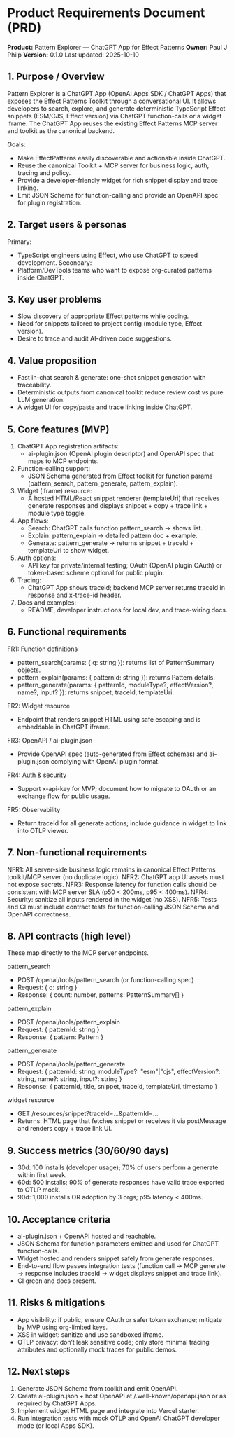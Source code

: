 # Product Requirements Document (PRD)

**Product:** Pattern Explorer — ChatGPT App for Effect Patterns
**Owner:** Paul J Philp
**Version:** 0.1.0
Last updated: 2025-10-10

## 1. Purpose / Overview

Pattern Explorer is a ChatGPT App (OpenAI Apps SDK / ChatGPT Apps) that exposes the Effect Patterns Toolkit through a conversational UI. It allows developers to search, explore, and generate deterministic TypeScript Effect snippets (ESM/CJS, Effect version) via ChatGPT function-calls or a widget iframe. The ChatGPT App reuses the existing Effect Patterns MCP server and toolkit as the canonical backend.

Goals:

- Make EffectPatterns easily discoverable and actionable inside ChatGPT.
- Reuse the canonical Toolkit + MCP server for business logic, auth, tracing and policy.
- Provide a developer-friendly widget for rich snippet display and trace linking.
- Emit JSON Schema for function-calling and provide an OpenAPI spec for plugin registration.

## 2. Target users & personas

Primary:

- TypeScript engineers using Effect, who use ChatGPT to speed development.
Secondary:
- Platform/DevTools teams who want to expose org-curated patterns inside ChatGPT.

## 3. Key user problems

- Slow discovery of appropriate Effect patterns while coding.
- Need for snippets tailored to project config (module type, Effect version).
- Desire to trace and audit AI-driven code suggestions.

## 4. Value proposition

- Fast in-chat search & generate: one-shot snippet generation with traceability.
- Deterministic outputs from canonical toolkit reduce review cost vs pure LLM generation.
- A widget UI for copy/paste and trace linking inside ChatGPT.

## 5. Core features (MVP)

1. ChatGPT App registration artifacts:
   - ai-plugin.json (OpenAI plugin descriptor) and OpenAPI spec that maps to MCP endpoints.
2. Function-calling support:
   - JSON Schema generated from Effect toolkit for function params (pattern_search, pattern_generate, pattern_explain).
3. Widget (iframe) resource:
   - A hosted HTML/React snippet renderer (templateUri) that receives generate responses and displays snippet + copy + trace link + module type toggle.
4. App flows:
   - Search: ChatGPT calls function pattern_search → shows list.
   - Explain: pattern_explain → detailed pattern doc + example.
   - Generate: pattern_generate → returns snippet + traceId + templateUri to show widget.
5. Auth options:
   - API key for private/internal testing; OAuth (OpenAI plugin OAuth) or token-based scheme optional for public plugin.
6. Tracing:
   - ChatGPT App shows traceId; backend MCP server returns traceId in response and x-trace-id header.
7. Docs and examples:
   - README, developer instructions for local dev, and trace-wiring docs.

## 6. Functional requirements

FR1: Function definitions

- pattern_search(params: { q: string }): returns list of PatternSummary objects.
- pattern_explain(params: { patternId: string }): returns Pattern details.
- pattern_generate(params: { patternId, moduleType?, effectVersion?, name?, input? }): returns snippet, traceId, templateUri.

FR2: Widget resource

- Endpoint that renders snippet HTML using safe escaping and is embeddable in ChatGPT iframe.

FR3: OpenAPI / ai-plugin.json

- Provide OpenAPI spec (auto-generated from Effect schemas) and ai-plugin.json complying with OpenAI plugin format.

FR4: Auth & security

- Support x-api-key for MVP; document how to migrate to OAuth or an exchange flow for public usage.

FR5: Observability

- Return traceId for all generate actions; include guidance in widget to link into OTLP viewer.

## 7. Non-functional requirements

NFR1: All server-side business logic remains in canonical Effect Patterns toolkit/MCP server (no duplicate logic).
NFR2: ChatGPT app UI assets must not expose secrets.
NFR3: Response latency for function calls should be consistent with MCP server SLA (p50 < 200ms, p95 < 400ms).
NFR4: Security: sanitize all inputs rendered in the widget (no XSS).
NFR5: Tests and CI must include contract tests for function-calling JSON Schema and OpenAPI correctness.

## 8. API contracts (high level)

These map directly to the MCP server endpoints.

pattern_search

- POST /openai/tools/pattern_search (or function-calling spec)
- Request: { q: string }
- Response: { count: number, patterns: PatternSummary[] }

pattern_explain

- POST /openai/tools/pattern_explain
- Request: { patternId: string }
- Response: { pattern: Pattern }

pattern_generate

- POST /openai/tools/pattern_generate
- Request: { patternId: string, moduleType?: "esm"|"cjs", effectVersion?: string, name?: string, input?: string }
- Response: { patternId, title, snippet, traceId, templateUri, timestamp }

widget resource

- GET /resources/snippet?traceId=...&patternId=...
- Returns: HTML page that fetches snippet or receives it via postMessage and renders copy + trace link UI.

## 9. Success metrics (30/60/90 days)

- 30d: 100 installs (developer usage); 70% of users perform a generate within first week.
- 60d: 500 installs; 90% of generate responses have valid trace exported to OTLP mock.
- 90d: 1,000 installs OR adoption by 3 orgs; p95 latency < 400ms.

## 10. Acceptance criteria

- ai-plugin.json + OpenAPI hosted and reachable.
- JSON Schema for function parameters emitted and used for ChatGPT function-calls.
- Widget hosted and renders snippet safely from generate responses.
- End-to-end flow passes integration tests (function call → MCP generate → response includes traceId → widget displays snippet and trace link).
- CI green and docs present.

## 11. Risks & mitigations

- App visibility: if public, ensure OAuth or safer token exchange; mitigate by MVP using org-limited keys.
- XSS in widget: sanitize and use sandboxed iframe.
- OTLP privacy: don’t leak sensitive code; only store minimal tracing attributes and optionally mock traces for public demos.

## 12. Next steps

1. Generate JSON Schema from toolkit and emit OpenAPI.
2. Create ai-plugin.json + host OpenAPI at /.well-known/openapi.json or as required by ChatGPT Apps.
3. Implement widget HTML page and integrate into Vercel starter.
4. Run integration tests with mock OTLP and OpenAI ChatGPT developer mode (or local Apps SDK).
